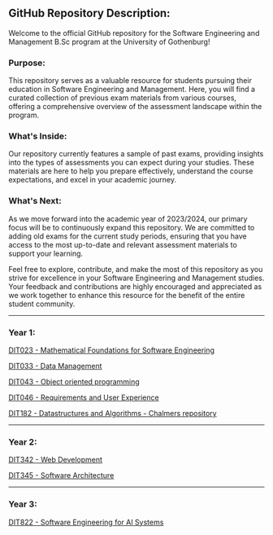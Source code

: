 ## GitHub Repository Description:

Welcome to the official GitHub repository for the Software Engineering and Management B.Sc program at the University of Gothenburg!

### Purpose:

This repository serves as a valuable resource for students pursuing their education in Software Engineering and Management. Here, you will find a curated collection of previous exam materials from various courses, offering a comprehensive overview of the assessment landscape within the program.

### What's Inside:

Our repository currently features a sample of past exams, providing insights into the types of assessments you can expect during your studies. These materials are here to help you prepare effectively, understand the course expectations, and excel in your academic journey.

### What's Next:

As we move forward into the academic year of 2023/2024, our primary focus will be to continuously expand this repository. We are committed to adding old exams for the current study periods, ensuring that you have access to the most up-to-date and relevant assessment materials to support your learning.

Feel free to explore, contribute, and make the most of this repository as you strive for excellence in your Software Engineering and Management studies. Your feedback and contributions are highly encouraged and appreciated as we work together to enhance this resource for the benefit of the entire student community.

***

### Year 1:


[DIT023  - Mathematical Foundations for Software Engineering](https://github.com/skipgu/past-exams/tree/main/exams/DIT023)

[DIT033  - Data Management](https://github.com/skipgu/past-exams/tree/main/exams/DIT033)

[DIT043 - Object oriented programming](https://github.com/skipgu/past-exams/tree/main/exams/DIT043)

[DIT046 - Requirements and User Experience](https://github.com/skipgu/past-exams/tree/main/exams/DIT046)

[DIT182 - Datastructures and Algorithms - Chalmers repository](https://github.com/ChalmersGU-data-structure-courses/past-exams/tree/898fde17e9b76906ed57fdbb963f4281a84e0e70)

***

### Year 2:
[DIT342 - Web Development](https://github.com/skipgu/past-exams/tree/main/exams/DIT342)

[DIT345 - Software Architecture](https://github.com/skipgu/past-exams/tree/main/exams/DIT345)


***

### Year 3:
[DIT822 - Software Engineering for AI Systems](https://github.com/skipgu/past-exams/tree/main/exams/DIT822)
